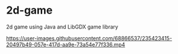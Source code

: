 # 2d-game
2d game using Java and LibGDX game library


https://user-images.githubusercontent.com/68866537/235423415-20497b49-057e-417d-aa9e-73a54e77f336.mp4

